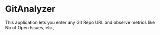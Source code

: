 # GitAnalyzer

This application lets you enter any Git Repo URL and observe metrics like No of Open Issues, etc.,
